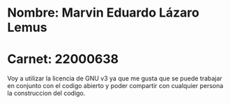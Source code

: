 # Nombre: Marvin Eduardo Lázaro Lemus

# Carnet: 22000638

Voy a utilizar la licencia de GNU v3 ya que me gusta que se puede trabajar en conjunto con el codigo abierto y poder compartir con cualquier persona la construccion del codigo.
